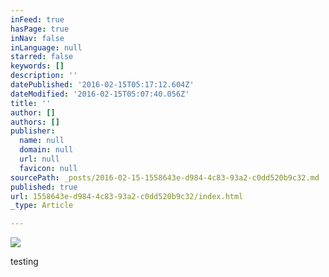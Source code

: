 ```yaml
---
inFeed: true
hasPage: true
inNav: false
inLanguage: null
starred: false
keywords: []
description: ''
datePublished: '2016-02-15T05:17:12.604Z'
dateModified: '2016-02-15T05:07:40.056Z'
title: ''
author: []
authors: []
publisher:
  name: null
  domain: null
  url: null
  favicon: null
sourcePath: _posts/2016-02-15-1558643e-d984-4c83-93a2-c0dd520b9c32.md
published: true
url: 1558643e-d984-4c83-93a2-c0dd520b9c32/index.html
_type: Article

---
```

![](https://the-grid-user-content.s3-us-west-2.amazonaws.com/a746952d-26dd-450c-84e7-3a04cb283fa8.jpg)

testing
